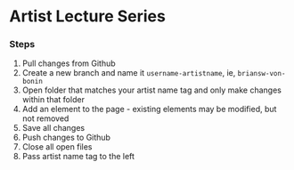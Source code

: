 # Artist Lecture Series

### Steps
1. Pull changes from Github
2. Create a new branch and name it `username-artistname`, ie, `briansw-von-bonin`
3. Open folder that matches your artist name tag and only make changes within that folder
4. Add an element to the page - existing elements may be modified, but not removed
5. Save all changes
6. Push changes to Github
7. Close all open files
8. Pass artist name tag to the left

